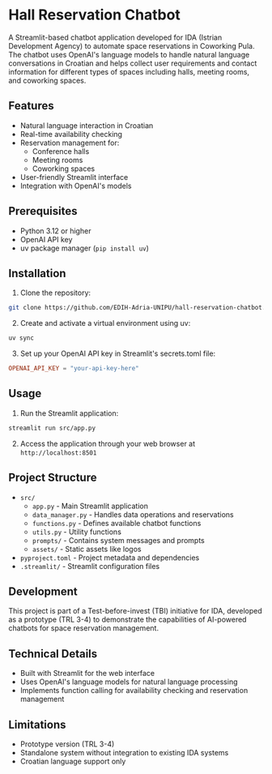 # Hall Reservation Chatbot

A Streamlit-based chatbot application developed for IDA (Istrian Development Agency) to automate space reservations in Coworking Pula. The chatbot uses OpenAI's language models to handle natural language conversations in Croatian and helps collect user requirements and contact information for different types of spaces including halls, meeting rooms, and coworking spaces.

## Features

- Natural language interaction in Croatian
- Real-time availability checking
- Reservation management for:
  - Conference halls
  - Meeting rooms
  - Coworking spaces
- User-friendly Streamlit interface
- Integration with OpenAI's models

## Prerequisites

- Python 3.12 or higher
- OpenAI API key
- uv package manager (`pip install uv`)

## Installation

1. Clone the repository:

```bash
git clone https://github.com/EDIH-Adria-UNIPU/hall-reservation-chatbot.git
```

2. Create and activate a virtual environment using uv:

```bash
uv sync
```

3. Set up your OpenAI API key in Streamlit's secrets.toml file:

```toml
OPENAI_API_KEY = "your-api-key-here"
```

## Usage

1. Run the Streamlit application:

```bash
streamlit run src/app.py
```

2. Access the application through your web browser at `http://localhost:8501`

## Project Structure

- `src/`
  - `app.py` - Main Streamlit application
  - `data_manager.py` - Handles data operations and reservations
  - `functions.py` - Defines available chatbot functions
  - `utils.py` - Utility functions
  - `prompts/` - Contains system messages and prompts
  - `assets/` - Static assets like logos
- `pyproject.toml` - Project metadata and dependencies
- `.streamlit/` - Streamlit configuration files

## Development

This project is part of a Test-before-invest (TBI) initiative for IDA, developed as a prototype (TRL 3-4) to demonstrate the capabilities of AI-powered chatbots for space reservation management.

## Technical Details

- Built with Streamlit for the web interface
- Uses OpenAI's language models for natural language processing
- Implements function calling for availability checking and reservation management

## Limitations

- Prototype version (TRL 3-4)
- Standalone system without integration to existing IDA systems
- Croatian language support only
